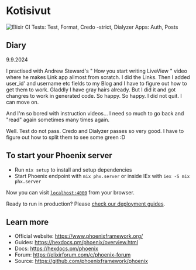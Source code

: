 # Kotisivut

![Elixir CI](https://github.com/jhalmu/Homesite/workflows/Elixir%20CI/badge.svg)
Tests: Test, Format, Credo -strict, Dialyzer
Apps: Auth, Posts

## Diary

9.9.2024

I practised with Andrew Steward's " How you start writing LiveView " video where he makes Link app allmost from scratch. I did the Links.
Then I added user_id' and username etc fields to my Blog and I have to figure out how to get them to work. Gladdly I have gray hairs already. But I did it and got changres to work in generated code. So happy. So happy. I did not quit. I can move on.

And I'm so bored with instruction videos... I need so much to go back and "read" again sometimes many times again.

Well. Test do not pass. Credo and Dialyzer passes so very good. I have to figure out how to split them to see some green :D

## To start your Phoenix server

* Run `mix setup` to install and setup dependencies
* Start Phoenix endpoint with `mix phx.server` or inside IEx with `iex -S mix phx.server`

Now you can visit [`localhost:4000`](http://localhost:4000) from your browser.

Ready to run in production? Please [check our deployment guides](https://hexdocs.pm/phoenix/deployment.html).

## Learn more

* Official website: <https://www.phoenixframework.org/>
* Guides: <https://hexdocs.pm/phoenix/overview.html>
* Docs: <https://hexdocs.pm/phoenix>
* Forum: <https://elixirforum.com/c/phoenix-forum>
* Source: <https://github.com/phoenixframework/phoenix>

